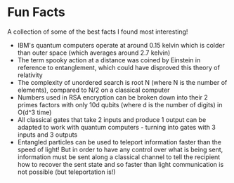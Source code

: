 # Fun Facts
A collection of some of the best facts I found most interesting!

* IBM's quantum computers operate at around 0.15 kelvin which is colder than outer space (which averages around 2.7 kelvin)
* The term spooky action at a distance was coined by Einstein in reference to entanglement, which could have disproved this theory of relativity
* The complexity of unordered search is root N (where N is the number of elements), compared to N/2 on a classical computer
* Numbers used in RSA encryption can be broken down into their 2 primes factors with only 10d qubits (where d is the number of digits) in O(d^3 time)
* All classical gates that take 2 inputs and produce 1 output can be adapted to work with quantum computers - turning into gates with 3 inputs and 3 outputs
* Entangled particles can be used to teleport information faster than the speed of light! But in order to have any control over what is being sent, information must be sent along a classical channel to tell the recipient  how to recover the sent state and so faster than light communication is not possible (but teleportation is!)
